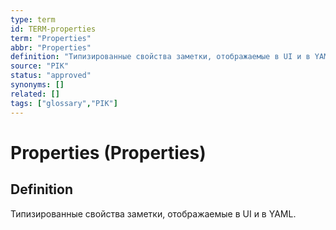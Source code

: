 ```yaml
---
type: term
id: TERM-properties
term: "Properties"
abbr: "Properties"
definition: "Типизированные свойства заметки, отображаемые в UI и в YAML."
source: "PIK"
status: "approved"
synonyms: []
related: []
tags: ["glossary","PIK"]
---
```


# Properties (Properties)

## Definition
Типизированные свойства заметки, отображаемые в UI и в YAML.
